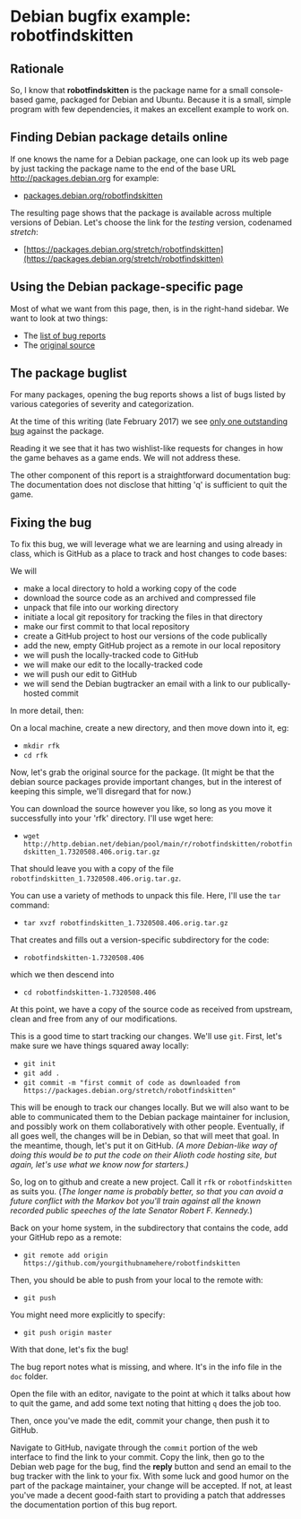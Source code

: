 
# Debian bugfix example: robotfindskitten

## Rationale 

So, I know that **robotfindskitten** is the package name for a small
console-based game, packaged for Debian and Ubuntu.  Because it is a small,
simple program with few dependencies, it makes an excellent example to work
on.

## Finding Debian package details online

If one knows the name for a Debian package, one can look up its web page by
just tacking the package name to the end of the base URL
http://packages.debian.org for example:

  * [packages.debian.org/robotfindskitten](http://packages.debian.org/robotfindskitten)

The resulting page shows that the package is available across multiple
versions of Debian.  Let's choose the link for the *testing* version,
codenamed *stretch*:

  * [https://packages.debian.org/stretch/robotfindskitten](https://packages.debian.org/stretch/robotfindskitten)

## Using the Debian package-specific page

Most of what we want from this page, then, is in the right-hand sidebar. We
want to look at two things:

  * The [list of bug reports](https://bugs.debian.org/robotfindskitten)
  * The [original source](http://http.debian.net/debian/pool/main/r/robotfindskitten/robotfindskitten_1.7320508.406.orig.tar.gz)

## The package buglist

For many packages, opening the bug reports shows a list of bugs listed by
various categories of severity and categorization.

At the time of this writing (late February 2017) we
see [only one outstanding bug](https://bugs.debian.org/cgi-bin/pkgreport.cgi?pkg=robotfindskitten;dist=unstable#_0_6_4) against the package.

Reading it we see that it has two wishlist-like requests for changes in how
the game behaves as a game ends.  We will not address these.  

The other component of this report is a straightforward documentation bug:
The documentation does not disclose that hitting 'q' is sufficient to quit
the game.

## Fixing the bug

To fix this bug, we will leverage what we are learning and using already in
class, which is GitHub as a place to track and host changes to code bases:

We will 
 
  * make a local directory to hold a working copy of the code  
  * download the source code as an archived and compressed file
  * unpack that file into our working directory
  * initiate a local git repository for tracking the files in that directory
  * make our first commit to that local repository
  * create a GitHub project to host our versions of the code publically
  * add the new, empty GitHub project as a remote in our local repository
  * we will push the locally-tracked code to GitHub
  * we will make our edit to the locally-tracked code
  * we will push our edit to GitHub
  * we will send the Debian bugtracker an email with a link to our publically-hosted commit

In more detail, then:

On a local machine, create a new directory, and then move down into it, eg:

  * `mkdir rfk`
  * `cd rfk`

Now, let's grab the original source for the package. (It might be that the
debian source packages provide important changes, but in the interest of
keeping this simple, we'll disregard that for now.)

You can download the source however you like, so long as you move it
successfully into your 'rfk' directory. I'll use wget here:

  * `wget http://http.debian.net/debian/pool/main/r/robotfindskitten/robotfindskitten_1.7320508.406.orig.tar.gz`

That should leave you with a copy of the file `robotfindskitten_1.7320508.406.orig.tar.gz`.

You can use a variety of methods to unpack this file. Here, I'll use the
`tar` command:

  * `tar xvzf robotfindskitten_1.7320508.406.orig.tar.gz`

That creates and fills out a version-specific subdirectory for the code:

  * `robotfindskitten-1.7320508.406`

which we then descend into

  * `cd robotfindskitten-1.7320508.406`

At this point, we have a copy of the source code as received from upstream,
clean and free from any of our modifications.

This is a good time to start tracking our changes. We'll use `git`. First,
let's make sure we have things squared away locally:

  * `git init`
  * `git add . `
  * `git commit -m "first commit of code as downloaded from https://packages.debian.org/stretch/robotfindskitten"`

This will be enough to track our changes locally. But we will also want to
be able to communicated them to the Debian package maintainer for inclusion,
and possibly work on them collaboratively with other people.  Eventually, if
all goes well, the changes will be in Debian, so that will meet that goal. 
In the meantime, though, let's put it on GitHub.  _(A more Debian-like way of
doing this would be to put the code on their Alioth code hosting site, but
again, let's use what we know now for starters.)_

So, log on to github and create a new project. Call it `rfk` or
`robotfindskitten` as suits you.  (_The longer name is probably better, so
that you can avoid a future conflict with the Markov bot you'll train
against all the known recorded public speeches of the late Senator Robert F. 
Kennedy._)

Back on your home system, in the subdirectory that contains the code, add your GitHub repo as a remote:

  * `git remote add origin https://github.com/yourgithubnamehere/robotfindskitten`

Then, you should be able to push from your local to the remote with:

  * `git push`

You might need more explicitly to specify:

  * `git push origin master`

With that done, let's fix the bug!

The bug report notes what is missing, and where. It's in the info file in
the `doc` folder.

Open the file with an editor, navigate to the point at which it talks about
how to quit the game, and add some text noting that hitting `q` does the job
too.

Then, once you've made the edit, commit your change, then push it to GitHub.

Navigate to GitHub, navigate through the `commit` portion of the web
interface to find the link to your commit.  Copy the link, then go to the
Debian web page for the bug, find the **reply** button and send an email to
the bug tracker with the link to your fix.  With some luck and good humor on
the part of the package maintainer, your change will be accepted.  If not,
at least you've made a decent good-faith start to providing a patch that
addresses the documentation portion of this bug report.


